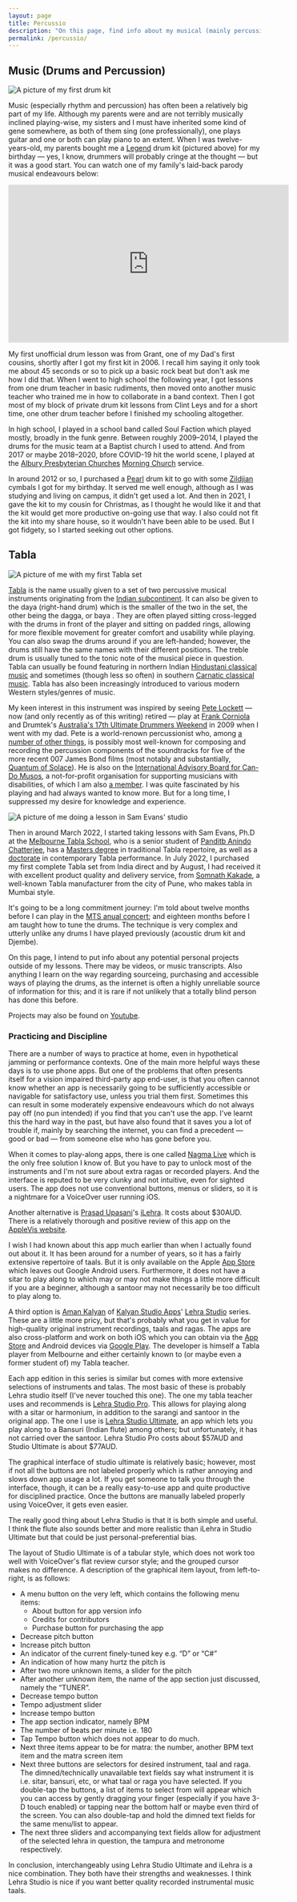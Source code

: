 ```yaml
---
layout: page
title: Percussio
description: "On this page, find info about my musical (mainly percussion) drum kit and Tabla playing/learning endeavours and experiences."
permalink: /percussio/
---
```


## Music (Drums and Percussion)
![A picture of my first drum kit](/assets/images/legend_kit.jpg)

Music (especially rhythm and percussion) has often been a relatively big part of my life. Although my parents were and are not terribly musically inclined playing-wise, my sisters and I must have inherited some kind of gene somewhere, as both of them sing (one professionally), one plays guitar and one or both can play piano to an extent. When I was twelve-years-old, my parents bought me a [Legend](https://www.britishdrumco.com/legend-series) drum kit (pictured above) for my birthday &mdash; yes, I know, drummers will probably cringe at the thought &mdash; but it was a good start. You can watch one of my family's laid-back parody musical endeavours below:

<iframe width="560" height="315" src="https://www.youtube.com/embed/BuhnGdk6DcE" title="YouTube video player" frameborder="0" allow="accelerometer; autoplay; clipboard-write; encrypted-media; gyroscope; picture-in-picture" allowfullscreen></iframe>

My first unofficial drum lesson was from Grant, one of my Dad's first cousins, shortly after I got my first kit in 2006. I recall him saying it only took me about 45 seconds or so to pick up a basic rock beat but don't ask me how I did that. When I went to high school the following year, I got lessons from one drum teacher in basic rudiments, then moved onto another music teacher who trained me in how to collaborate in a band context. Then I got most of my block of private drum kit lessons from Clint Leys and for a short time, one other drum teacher before I finished my schooling altogether.

In high school, I played in a school band called Soul Faction which played mostly, broadly in the funk genre. Between roughly 2009&ndash;2014, I played the drums for the music team at a Baptist church I used to attend. And from 2017 or maybe 2018&ndash;2020, bfore COVID-19 hit the world scene, I played at the [Albury Presbyterian Churches](http://alburychurch.org.au/) [Morning Church](http://alburychurch.org.au/locations/church_morningchurch/) service.

In around 2012 or so, I purchased a [Pearl](https://pearldrum.com/) drum kit to go with some [Zildjian](https://zildjian.com/) cymbals I got for my birthday. It served me well enough, although as I was studying and living on campus, it didn't get used a lot. And then in 2021, I gave the kit to my cousin for Christmas, as I thought he would like it and that the kit would get more productive on-going use that way. I also could not fit the kit into my share house, so it wouldn't have been able to be used. But I got fidgety, so I started seeking out other options.

## Tabla

![A picture of me with my first Tabla set](/assets/images/29-07-2022_tabla_pune_kakade.jpeg)

[Tabla](https://www.melbournetablaschool.com/tabla.html) is the name usually given to a set of two percussive musical instruments originating from the [Indian subcontinent](https://en.wikipedia.org/wiki/Indian_subcontinent). It can also be given to the daya (right-hand drum) which is the smaller of the two in the set, the other being the dagga, or baya . They are often played sitting cross-legged with the drums in front of the player and sitting on padded rings, allowing for more flexible movement for greater comfort and usability while playing. You can also swap the drums around if you are left-handed; however, the drums still have the same names with their different positions. The treble drum is usually tuned to the tonic note of the musical piece in question. Tabla can usually be found featuring in northern Indian [Hindustani classical music](https://www.mhcms.org/the-music.html) and sometimes (though less so often) in southern [Carnatic classical music](http://ccrtindia.gov.in/carnaticclassicalmusic.php). Tabla has also been increasingly introduced to various modern Western styles/genres of music.

My keen interest in this instrument was inspired by seeing [Pete Lockett](https://www.petelockett.info/ABOUT) &mdash; now (and only recently as of this writing) retired &mdash; play at [Frank Corniola](https://www.drumtek.com.au/frank-corniola/) and Drumtek's [Australia's 17th Ultimate Drummers Weekend](https://www.drummerstix.com.au/pdf/drumscene-oct09-audwroundup.pdf) in 2009 when I went with my dad. Pete is a world-renown percussionist who, among [a number of other things](https://www.imdb.com/name/nm1677032/), is possibly most well-known for composing and recording the percussion components of the soundtracks for five of the more recent 007 James Bond films (most notably and substantially, [Quantum of Solace](https://www.imdb.com/title/tt0830515/)). He is also on the [International Advisory Board for Can-Do Musos](https://candomusos.com/about-us.php), a not-for-profit organisation for supporting musicians with disabilities, of which I am also [a member](https://candomusos.com/profile-nathaniel-schmidt.php). I was quite fascinated by his playing and had always wanted to know more. But for a long time, I suppressed my desire for knowledge and experience.

![A picture of me doing a lesson in Sam Evans' studio](/assets/images/30-08-2022_Sam_Thornbury.jpeg)

Then in around March 2022, I started taking lessons with Sam Evans, Ph.D at the [Melbourne Tabla School](https://www.melbournetablaschool.com/), who is a senior student of [Panditb Anindo Chatterjee](https://en.wikipedia.org/wiki/Anindo_Chatterjee), has a [Masters degree](https://www.samevans.net.au/masters.html) in traditional Tabla repertoire, as well as a [doctorate](https://www.samevans.net.au/phd.html) in contemporary Tabla performance. In July 2022, I purchased my first complete Tabla set from India direct and by August, I had received it with excellent product quality and delivery service, from [Somnath Kakade](http://www.somnathkakade.com/), a well-known Tabla manufacturer from the city of Pune, who makes tabla in Mumbai style.

It's going to be a long commitment journey: I'm told about twelve months before I can play in the [MTS anual concert](https://www.melbournetablaschool.com/events.html); and eighteen months before I am taught how to tune the drums. The technique is very complex and utterly unlike any drums I have played previously (acoustic drum kit and Djembe).

On this page, I intend to put info about any potential personal projects outside of my lessons. There may be videos, or music transcripts. Also anything I learn on the way regarding sourceing, purchasing and accessible ways of playing the drums, as the internet is often a highly unreliable source of information for this; and it is rare if not unlikely that a totally blind person has done this before.

Projects may also be found on [Youtube](https://www.youtube.com/c/nathanieljschmidt).

### Practicing and Discipline
There are a number of ways to practice at home, even in hypothetical jamming or performance contexts. One of the main more helpful ways these days is to use phone apps. But one of the problems that often presents itself for a vision impaired third-party app end-user, is that you often cannot know whether an app is necessarily going to be sufficiently accessible or navigable for satisfactory use, unless you trial them first. Sometimes this can result in some moderately expensive endeavours which do not always pay off (no pun intended) if you find that you can't use the app. I've learnt this the hard way in the past, but have also found that it saves you a lot of trouble if, mainly by searching the internet, you can find a precedent &mdash; good or bad &mdash; from someone else who has gone before you.

When it comes to play-along apps, there is one called [Nagma Live](https://nagmalive.com/) which is the only free solution I know of. But you have to pay to unlock most of the instruments and I'm not sure about extra ragas or recorded players. And the interface is reputed to be very clunky and not intuitive, even for sighted users. The app does not use conventional buttons, menus or sliders, so it is a nightmare for a VoiceOver user running iOS.

Another alternative is [Prasad Upasani](http://upasani.org/home/About_Me.html)'s [iLehra](http://upasani.org/home/ilehra.html). It costs about $30AUD. There is a relatively thorough and positive review of this app on the [AppleVis website](https://www.applevis.com/podcasts/exploring-ilehra-lehra-nagma-player-ios-provides-accompaniment-tabla-solos).

I wish I had known about this app much earlier than when I actually found out about it. It has been around for a number of years, so it has a fairly extensive repertoire of taals. But it is only available on the Apple [App Store](https://apps.apple.com/us/app/ilehra-lehra-nagma-player/id333183750) which leaves out Google Android users. Furthermore, it does not have a sitar to play along to which may or may not make things a little more difficult if you are a beginner, although a santoor may not necessarily be too difficult to play along to.

A third option is [Aman Kalyan](https://www.linkedin.com/in/aman-kalyan-33061b11a/) of [Kalyan Studio Apps](https://kalyanstudioapps.com)' [Lehra Studio](http://lehrastudio.com/) series. These are a little more pricy, but that's probably what you get in value for high-quality original instrument recordings, taals and ragas. The apps are also cross-platform and work on both iOS which you can obtain via the [App Store](https://apps.apple.com/au/developer/aman-kalyan/id966821443) and Android devices via [Google Play](https://play.google.com/store/apps/developer?id=Aman+Kalyan). The developer is himself a Tabla player from Melbourne and either certainly known to (or maybe even a former student of) my Tabla teacher.

Each app edition in this series is similar but comes with more extensive selections of instruments and talas. The most basic of these is probably Lehra studio itself (I've never touched this one). The one my tabla teacher uses and recommends is [Lehra Studio Pro](https://apps.apple.com/us/app/lehra-studio-pro/id966821444). This allows for playing along with a sitar or harmonium, in addition to the sarangi and santoor in the original app. The one I use is [Lehra Studio Ultimate](https://apps.apple.com/au/app/lehra-studio-ultimate/id1217673000), an app which lets you play along to a Bansuri (Indian flute) among others; but unfortunately, it has not carried over the santoor. Lehra Studio Pro costs about $57AUD and Studio Ultimate is about $77AUD.

The graphical interface of studio ultimate is relatively basic; however, most if not all the buttons are not labeled properly which is rather annoying and slows down app usage a lot. If you get someone to talk you through the interface, though, it can be a really easy-to-use app and quite productive for disciplined practice. Once the buttons are manually labeled properly using VoiceOver, it gets even easier.

The really good thing about Lehra Studio is that it is both simple and useful. I think the flute also sounds better and more realistic than iLehra in Studio Ultimate but that could be just personal-preferential bias.

The layout of Studio Ultimate is of a tabular style, which does not work too well with VoiceOver's flat review cursor style; and the grouped cursor makes no difference. A description of the graphical item layout, from left-to-right, is as follows:
* A menu button on the very left, which contains the following menu items:
   * About button for app version info
   * Credits for contributors
   * Purchase button for purchasing the app
* Decrease pitch button
* Increase pitch button
* An indicator of the current finely-tuned key e.g. &ldquo;D&rdquo; or &ldquo;C#&rdquo;
* An indication of how many hurtz the pitch is
* After two more unknown items, a slider for the pitch
* After another unknown item, the name of the app section just discussed, namely the &ldquo;TUNER&rdquo;.
* Decrease tempo button
* Tempo adjustment slider
* Increase tempo button
* The app section indicator, namely BPM
* The number of beats per minute i.e. 180
* Tap Tempo button which does not appear to do much.
* Next three items appear to be for matra: the number, another BPM text item and the matra screen item
* Next three buttons are selectors for desired instrument, taal and raga. The dimned/technically unavailable text fields say what instrument it is i.e. sitar, bansuri, etc, or what taal or raga you have selected. If you double-tap the buttons, a list of items to select from will appear which you can access by gently dragging your finger (especially if you have 3-D touch enabled) or tapping near the bottom half or maybe even third of the screen. You can also double-tap and hold the dimned text fields for the same menu/list to appear.
* The next three sliders and accompanying text fields allow for adjustment of the selected lehra in question, the tampura and metronome respectively.

In conclusion, interchangeably using Lehra Studio Ultimate and iLehra is a nice combination. They both have their strengths and weaknesses. I think Lehra Studio is nice if you want better quality recorded instrumental music taals.
